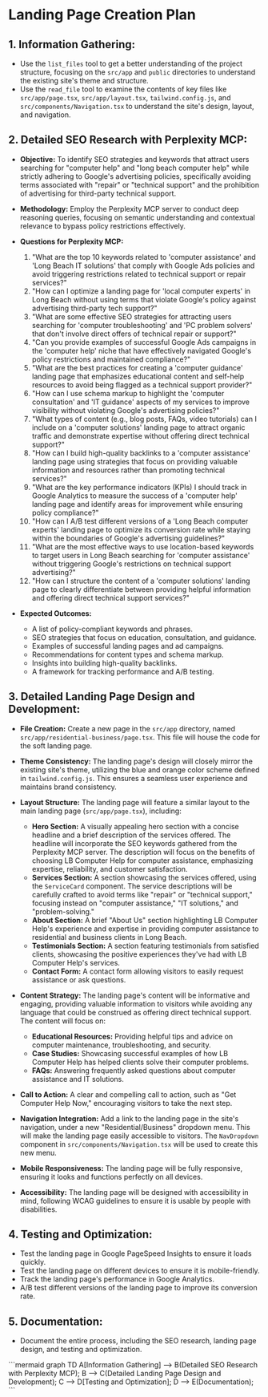 # Landing Page Creation Plan

## 1. Information Gathering:

*   Use the `list_files` tool to get a better understanding of the project structure, focusing on the `src/app` and `public` directories to understand the existing site's theme and structure.
*   Use the `read_file` tool to examine the contents of key files like `src/app/page.tsx`, `src/app/layout.tsx`, `tailwind.config.js`, and `src/components/Navigation.tsx` to understand the site's design, layout, and navigation.

## 2. Detailed SEO Research with Perplexity MCP:

*   **Objective:** To identify SEO strategies and keywords that attract users searching for "computer help" and "long beach computer help" while strictly adhering to Google's advertising policies, specifically avoiding terms associated with "repair" or "technical support" and the prohibition of advertising for third-party technical support.
*   **Methodology:** Employ the Perplexity MCP server to conduct deep reasoning queries, focusing on semantic understanding and contextual relevance to bypass policy restrictions effectively.
*   **Questions for Perplexity MCP:**

    1.  "What are the top 10 keywords related to 'computer assistance' and 'Long Beach IT solutions' that comply with Google Ads policies and avoid triggering restrictions related to technical support or repair services?"
    2.  "How can I optimize a landing page for 'local computer experts' in Long Beach without using terms that violate Google's policy against advertising third-party tech support?"
    3.  "What are some effective SEO strategies for attracting users searching for 'computer troubleshooting' and 'PC problem solvers' that don't involve direct offers of technical repair or support?"
    4.  "Can you provide examples of successful Google Ads campaigns in the 'computer help' niche that have effectively navigated Google's policy restrictions and maintained compliance?"
    5.  "What are the best practices for creating a 'computer guidance' landing page that emphasizes educational content and self-help resources to avoid being flagged as a technical support provider?"
    6.  "How can I use schema markup to highlight the 'computer consultation' and 'IT guidance' aspects of my services to improve visibility without violating Google's advertising policies?"
    7.  "What types of content (e.g., blog posts, FAQs, video tutorials) can I include on a 'computer solutions' landing page to attract organic traffic and demonstrate expertise without offering direct technical support?"
    8.  "How can I build high-quality backlinks to a 'computer assistance' landing page using strategies that focus on providing valuable information and resources rather than promoting technical services?"
    9.  "What are the key performance indicators (KPIs) I should track in Google Analytics to measure the success of a 'computer help' landing page and identify areas for improvement while ensuring policy compliance?"
    10. "How can I A/B test different versions of a 'Long Beach computer experts' landing page to optimize its conversion rate while staying within the boundaries of Google's advertising guidelines?"
    11. "What are the most effective ways to use location-based keywords to target users in Long Beach searching for 'computer assistance' without triggering Google's restrictions on technical support advertising?"
    12. "How can I structure the content of a 'computer solutions' landing page to clearly differentiate between providing helpful information and offering direct technical support services?"
*   **Expected Outcomes:**

    *   A list of policy-compliant keywords and phrases.
    *   SEO strategies that focus on education, consultation, and guidance.
    *   Examples of successful landing pages and ad campaigns.
    *   Recommendations for content types and schema markup.
    *   Insights into building high-quality backlinks.
    *   A framework for tracking performance and A/B testing.

## 3. Detailed Landing Page Design and Development:

*   **File Creation:** Create a new page in the `src/app` directory, named `src/app/residential-business/page.tsx`. This file will house the code for the soft landing page.
*   **Theme Consistency:** The landing page's design will closely mirror the existing site's theme, utilizing the blue and orange color scheme defined in `tailwind.config.js`. This ensures a seamless user experience and maintains brand consistency.
*   **Layout Structure:** The landing page will feature a similar layout to the main landing page (`src/app/page.tsx`), including:

    *   **Hero Section:** A visually appealing hero section with a concise headline and a brief description of the services offered. The headline will incorporate the SEO keywords gathered from the Perplexity MCP server. The description will focus on the benefits of choosing LB Computer Help for computer assistance, emphasizing expertise, reliability, and customer satisfaction.
    *   **Services Section:** A section showcasing the services offered, using the `ServiceCard` component. The service descriptions will be carefully crafted to avoid terms like "repair" or "technical support," focusing instead on "computer assistance," "IT solutions," and "problem-solving."
    *   **About Section:** A brief "About Us" section highlighting LB Computer Help's experience and expertise in providing computer assistance to residential and business clients in Long Beach.
    *   **Testimonials Section:** A section featuring testimonials from satisfied clients, showcasing the positive experiences they've had with LB Computer Help's services.
    *   **Contact Form:** A contact form allowing visitors to easily request assistance or ask questions.
*   **Content Strategy:** The landing page's content will be informative and engaging, providing valuable information to visitors while avoiding any language that could be construed as offering direct technical support. The content will focus on:

    *   **Educational Resources:** Providing helpful tips and advice on computer maintenance, troubleshooting, and security.
    *   **Case Studies:** Showcasing successful examples of how LB Computer Help has helped clients solve their computer problems.
    *   **FAQs:** Answering frequently asked questions about computer assistance and IT solutions.
*   **Call to Action:** A clear and compelling call to action, such as "Get Computer Help Now," encouraging visitors to take the next step.
*   **Navigation Integration:** Add a link to the landing page in the site's navigation, under a new "Residential/Business" dropdown menu. This will make the landing page easily accessible to visitors. The `NavDropdown` component in `src/components/Navigation.tsx` will be used to create this new menu.
*   **Mobile Responsiveness:** The landing page will be fully responsive, ensuring it looks and functions perfectly on all devices.
*   **Accessibility:** The landing page will be designed with accessibility in mind, following WCAG guidelines to ensure it is usable by people with disabilities.

## 4. Testing and Optimization:

*   Test the landing page in Google PageSpeed Insights to ensure it loads quickly.
*   Test the landing page on different devices to ensure it is mobile-friendly.
*   Track the landing page's performance in Google Analytics.
*   A/B test different versions of the landing page to improve its conversion rate.

## 5. Documentation:

*   Document the entire process, including the SEO research, landing page design, and testing and optimization.

\`\`\`mermaid
graph TD
    A[Information Gathering] --> B(Detailed SEO Research with Perplexity MCP);
    B --> C(Detailed Landing Page Design and Development);
    C --> D[Testing and Optimization];
    D --> E(Documentation);
\`\`\`